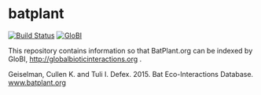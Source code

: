 # batplant
[![Build Status](https://travis-ci.com/globalbioticinteractions/batplant.svg)](https://travis-ci.com/globalbioticinteractions/batplant) [![GloBI](http://api.globalbioticinteractions.org/interaction.svg?accordingTo=globi:globalbioticinteractions/batplant)](http://globalbioticinteractions.org/?accordingTo=globi:globalbioticinteractions/batplant)

This repository contains information so that BatPlant.org can be indexed by GloBI, http://globalbioticinteractions.org .

Geiselman, Cullen K. and Tuli I. Defex. 2015. Bat Eco-Interactions Database. www.batplant.org

